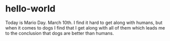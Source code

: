 # hello-world
Today is Mario Day. March 10th. 
I find it hard to get along with humans, but when it comes to dogs
I find that I get along with all of them which leads me to the conclusion that dogs are better than humans. 
